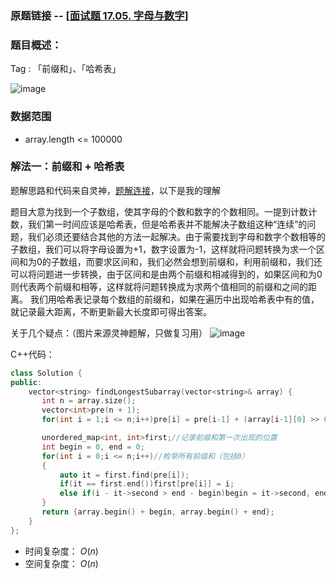 ### 原题链接 -- [[面试题 17.05.  字母与数字](https://leetcode.cn/problems/find-longest-subarray-lcci/)]

### 题目概述：
Tag : 「前缀和」、「哈希表」

![image](https://user-images.githubusercontent.com/99656524/225863893-29c9a1e5-4f51-4352-9ff3-d856e1d01086.png)

### 数据范围
* array.length <= 100000

### 解法一：前缀和 + 哈希表
题解思路和代码来自灵神，[题解连接](https://leetcode.cn/problems/find-longest-subarray-lcci/solution/tao-lu-qian-zhui-he-ha-xi-biao-xiao-chu-3mb11/)，以下是我的理解

题目大意为找到一个子数组，使其字母的个数和数字的个数相同。一提到计数计数，我们第一时间应该是哈希表，但是哈希表并不能解决子数组这种“连续”的问题，我们必须还要结合其他的方法一起解决。由于需要找到字母和数字个数相等的子数组，我们可以将字母设置为+1，数字设置为-1，这样就将问题转换为求一个区间和为0的子数组，而要求区间和，我们必然会想到前缀和，利用前缀和，我们还可以将问题进一步转换，由于区间和是由两个前缀和相减得到的，如果区间和为0则代表两个前缀和相等，这样就将问题转换成为求两个值相同的前缀和之间的距离。 我们用哈希表记录每个数组的前缀和，如果在遍历中出现哈希表中有的值，就记录最大距离，不断更新最大长度即可得出答案。

关于几个疑点：（图片来源灵神题解，只做复习用）
![image](https://user-images.githubusercontent.com/99656524/225871157-2cb087bd-ce72-4e50-8914-2b1fa0d36288.png)


C++代码：
```cpp
class Solution {
public:
    vector<string> findLongestSubarray(vector<string>& array) {
       int n = array.size();
       vector<int>pre(n + 1);
       for(int i = 1;i <= n;i++)pre[i] = pre[i-1] + (array[i-1][0] >> 6 & 1) * 2 - 1; //前缀和

       unordered_map<int, int>first;//记录前缀和第一次出现的位置
       int begin = 0, end = 0;
       for(int i = 0;i <= n;i++)//枚举所有前缀和（包括0）
       {
           auto it = first.find(pre[i]);
           if(it == first.end())first[pre[i]] = i;
           else if(i - it->second > end - begin)begin = it->second, end = i;//更新最大长度
       }
       return {array.begin() + begin, array.begin() + end};
    }
};
```
* 时间复杂度： $O(n)$
* 空间复杂度： $O(n)$

